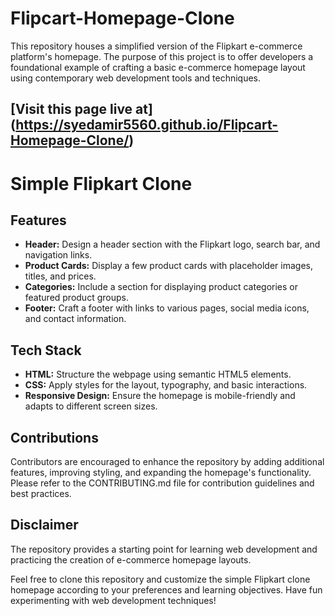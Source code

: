 # Flipcart-Homepage-Clone
This repository houses a simplified version of the Flipkart e-commerce platform's homepage. The purpose of this project is to offer developers a foundational example of crafting a basic e-commerce homepage layout using contemporary web development tools and techniques.

## [Visit this page live at] (https://syedamir5560.github.io/Flipcart-Homepage-Clone/)

# Simple Flipkart Clone

## Features

- **Header:** Design a header section with the Flipkart logo, search bar, and navigation links.
- **Product Cards:** Display a few product cards with placeholder images, titles, and prices.
- **Categories:** Include a section for displaying product categories or featured product groups.
- **Footer:** Craft a footer with links to various pages, social media icons, and contact information.

## Tech Stack

- **HTML:** Structure the webpage using semantic HTML5 elements.
- **CSS:** Apply styles for the layout, typography, and basic interactions.
- **Responsive Design:** Ensure the homepage is mobile-friendly and adapts to different screen sizes.

## Contributions

Contributors are encouraged to enhance the repository by adding additional features, improving styling, and expanding the homepage's functionality. Please refer to the CONTRIBUTING.md file for contribution guidelines and best practices.

## Disclaimer

 The repository provides a starting point for learning web development and practicing the creation of e-commerce homepage layouts.

Feel free to clone this repository and customize the simple Flipkart clone homepage according to your preferences and learning objectives. Have fun experimenting with web development techniques!
